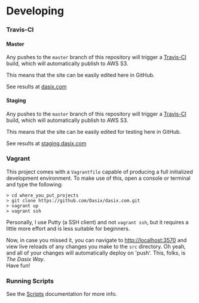 Developing
==========

### Travis-CI

#### Master

Any pushes to the `master` branch of this repository will trigger a [Travis-CI](http://travis-ci.org)
build, which will automatically publish to AWS S3.

This means that the site can be easily edited here in GitHub.

See results at [dasix.com](http://dasix.com)

#### Staging

Any pushes to the `master` branch of this repository will trigger a [Travis-CI](http://travis-ci.org)
build, which will automatically publish to AWS S3.

This means that the site can be easily edited for testing here in GitHub.

See results at [staging.dasix.com](http://staging.dasix.com)

### Vagrant

This project comes with a `Vagrantfile` capable of producing a full initialized
development environment.  To make use of this, open a console or terminal and
type the following:

```
> cd where_you_put_projects
> git clone https://github.com/Dasix/dasix.com.git
> vagrant up
> vagrant ssh
```

Personally, I use Putty (a SSH client) and not `vagrant ssh`, but it requires
a little more effort and is less suitable for beginners.

Now, in case you missed it, you can navigate to [http://localhost:3570](http://localhost:3570)
and view live reloads of any changes you make to the `src` directory.  Oh yeah, and 
all of your changes will automatically deploy on 'push'.  This, folks, is _The Dasix Way_.  
Have fun!

### Running Scripts

See the [Scripts](scripts.md) documentation for more info.
